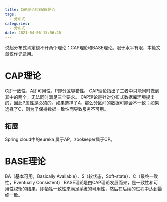 ```yaml
---
title: CAP理论和BASE理论
tags:
  - 分布式
categories:
  - 分布式
date: 2021-04-06 15:56:26
---
```



说起分布式肯定绕不开两个理论：CAP理论和BASE理论。限于水平有限，本篇文章仅作记录用。



<!-- more -->



# CAP理论
C即一致性，A即可用性，P即分区容错性。
CAP理论指出了三者中只能同时做到其中的两个，无法同时满足三个要求。
CAP理论是针对分布式数据库环境提出的，因此P属性是必须的。如果选择了A，那么分区间的数据可能会不一致；如果选择了C，则为了保持数据一致性而导致服务不可用。



## 拓展

Spring cloud中的eureka 属于AP，zookeeper属于CP。



# BASE理论
BA（基本可用，Basically Available）、S（软状态，Soft-state）、C（最终一致性，Eventually Consistent）
BASE理论是由CAP理论发展而来，是一致性和可用性权衡的结果，即牺牲一致性来满足系统的可用性，然后在后续的过程中达到最终一致。